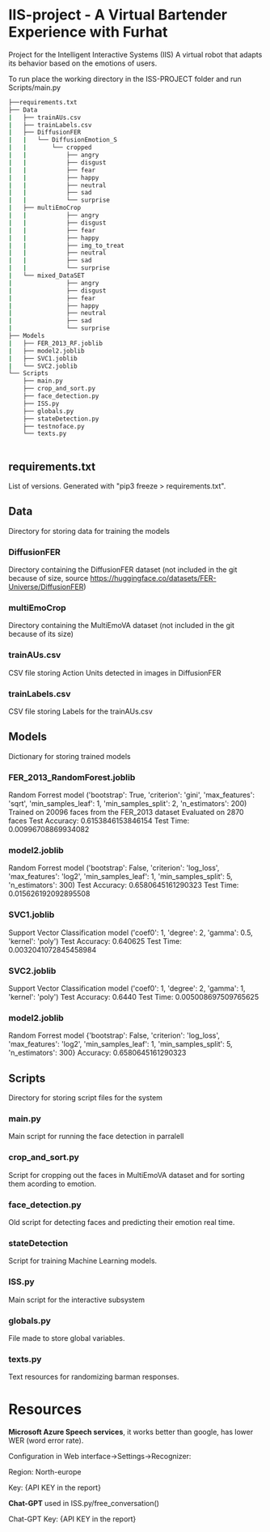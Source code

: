 # IIS-project - A Virtual Bartender Experience with Furhat
Project for the Intelligent Interactive Systems (IIS)
A virtual robot that adapts its behavior based on the emotions of users.

To run place the working directory in the ISS-PROJECT folder and run Scripts/main.py

```bash
├──requirements.txt
├── Data
|   ├── trainAUs.csv
|   ├── trainLabels.csv
|   ├── DiffusionFER
|   |   └── DiffusionEmotion_S
|   |       └── cropped
|   |           ├── angry
|   |           ├── disgust
|   |           ├── fear
|   |           ├── happy
|   |           ├── neutral
|   |           ├── sad
|   |           └── surprise
|   ├── multiEmoCrop
|   |           ├── angry
|   |           ├── disgust
|   |           ├── fear
|   |           ├── happy
|   |           ├── img_to_treat
|   |           ├── neutral
|   |           ├── sad
|   |           └── surprise
|   └── mixed_DataSET
|               ├── angry
|               ├── disgust
|               ├── fear
|               ├── happy
|               ├── neutral
|               ├── sad
|               └── surprise
├── Models
|   ├── FER_2013_RF.joblib
|   ├── model2.joblib
|   ├── SVC1.joblib
|   └── SVC2.joblib 
└── Scripts
    ├── main.py
    ├── crop_and_sort.py
    ├── face_detection.py
    ├── ISS.py
    ├── globals.py
    ├── stateDetection.py
    ├── testnoface.py
    └── texts.py
    
```

## requirements.txt
List of versions. Generated with "pip3 freeze > requirements.txt".

## Data
Directory for storing data for training the models

### DiffusionFER
Directory containing the DiffusionFER dataset (not included in the git because of size, source https://huggingface.co/datasets/FER-Universe/DiffusionFER)

### multiEmoCrop
Directory containing the MultiEmoVA dataset (not included in the git because of its size)

### trainAUs.csv
CSV file storing Action Units detected in images in DiffusionFER

### trainLabels.csv
CSV file storing Labels for the trainAUs.csv

## Models
Dictionary for storing trained models

### FER_2013_RandomForest.joblib
Random Forrest model ('bootstrap': True, 'criterion': 'gini', 'max_features': 'sqrt', 'min_samples_leaf': 1, 'min_samples_split': 2, 'n_estimators': 200)
Trained on 20096 faces from the FER_2013 dataset
Evaluated on 2870 faces
Test Accuracy: 0.6153846153846154
Test Time: 0.00996708869934082

### model2.joblib
Random Forrest model ('bootstrap': False, 'criterion': 'log_loss', 'max_features': 'log2', 'min_samples_leaf': 1, 'min_samples_split': 5, 'n_estimators': 300)
Test Accuracy: 0.6580645161290323
Test Time: 0.015626192092895508

### SVC1.joblib
Support Vector Classification model ('coef0': 1, 'degree': 2, 'gamma': 0.5, 'kernel': 'poly') 
Test Accuracy: 0.640625
Test Time: 0.0032041072845458984

### SVC2.joblib
Support Vector Classification model ('coef0': 1, 'degree': 2, 'gamma': 1, 'kernel': 'poly')
Test Accuracy: 0.6440
Test Time: 0.005008697509765625

### model2.joblib
Random Forrest model {'bootstrap': False, 'criterion': 'log_loss', 'max_features': 'log2', 'min_samples_leaf': 1, 'min_samples_split': 5, 'n_estimators': 300} 
Accuracy: 0.6580645161290323

## Scripts
Directory for storing script files for the system

### main.py
Main script for running the face detection in parralell

### crop_and_sort.py
Script for cropping out the faces in MultiEmoVA dataset and for sorting them acording to emotion.

### face_detection.py
Old script for detecting faces and predicting their emotion real time.

### stateDetection
Script for training Machine Learning models.

### ISS.py
Main script for  the interactive subsystem

### globals.py
File made to store global variables.

### texts.py
Text resources for randomizing barman responses.


# Resources
**Microsoft Azure Speech services**, it works better than google, has lower WER (word error rate).

Configuration in Web interface->Settings->Recognizer:

Region: North-europe

Key: \{API KEY in the report\}

**Chat-GPT** used in ISS.py/free_conversation()

Chat-GPT Key: \{API KEY in the report\}

